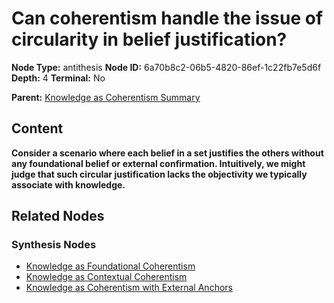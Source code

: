 # Can coherentism handle the issue of circularity in belief justification?

**Node Type:** antithesis
**Node ID:** 6a70b8c2-06b5-4820-86ef-1c22fb7e5d6f
**Depth:** 4
**Terminal:** No

**Parent:** [Knowledge as Coherentism Summary](knowledge-as-coherentism-summary-synthesis-fdbaf951-3ed0-4826-b87b-e44853649c71.md)

## Content

**Consider a scenario where each belief in a set justifies the others without any foundational belief or external confirmation. Intuitively, we might judge that such circular justification lacks the objectivity we typically associate with knowledge.**

## Related Nodes

### Synthesis Nodes

- [Knowledge as Foundational Coherentism](knowledge-as-foundational-coherentism-synthesis-e92f85a3-ba7b-4674-aaad-99c19288ed62.md)
- [Knowledge as Contextual Coherentism](knowledge-as-contextual-coherentism-synthesis-6015027a-9517-4a91-a1c0-f7f9abcf165f.md)
- [Knowledge as Coherentism with External Anchors](knowledge-as-coherentism-with-external-anchors-synthesis-909b06bf-266f-4908-b5ae-e3c63704052d.md)
